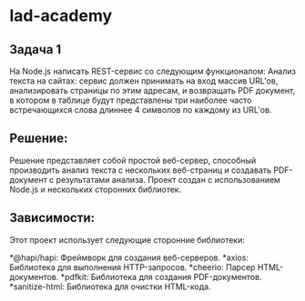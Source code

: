 # lad-academy

## Задача 1

На Node.js написать REST-сервис со следующим функционалом:
Анализ текста на сайтах: сервис должен принимать на вход массив URL'ов, анализировать страницы по этим адресам, и возвращать PDF документ, в котором в таблице будут представлены три наиболее часто встречающихся слова длиннее 4 символов по каждому из URL'ов.

## Решение:
Решение представляет собой простой веб-сервер, способный производить анализ текста с нескольких веб-страниц и создавать PDF-документ с результатами анализа. Проект создан с использованием Node.js и нескольких сторонних библиотек. 

## Зависимости:
Этот проект использует следующие сторонние библиотеки:

*@hapi/hapi: Фреймворк для создания веб-серверов.
*axios: Библиотека для выполнения HTTP-запросов.
*cheerio: Парсер HTML-документов.
*pdfkit: Библиотека для создания PDF-документов.
*sanitize-html: Библиотека для очистки HTML-кода.
